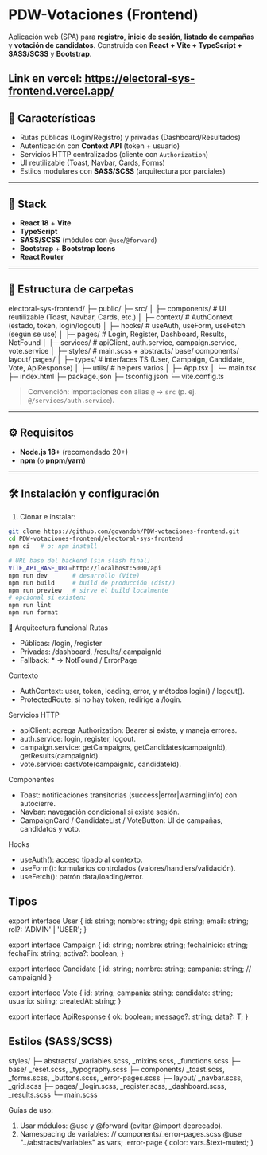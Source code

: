 # PDW-Votaciones (Frontend)

Aplicación web (SPA) para **registro**, **inicio de sesión**, **listado de campañas** y **votación de candidatos**. Construida con **React + Vite + TypeScript + SASS/SCSS** y **Bootstrap**.

Link en vercel: https://electoral-sys-frontend.vercel.app/
---

## 🚀 Características

- Rutas públicas (Login/Registro) y privadas (Dashboard/Resultados)
- Autenticación con **Context API** (token + usuario)
- Servicios HTTP centralizados (cliente con `Authorization`)
- UI reutilizable (Toast, Navbar, Cards, Forms)
- Estilos modulares con **SASS/SCSS** (arquitectura por parciales)

---

## 🧱 Stack

- **React 18** + **Vite**
- **TypeScript**
- **SASS/SCSS** (módulos con `@use`/`@forward`)
- **Bootstrap** + **Bootstrap Icons**
- **React Router**

---

## 📁 Estructura de carpetas
electoral-sys-frontend/
├─ public/
├─ src/
│ ├─ components/ # UI reutilizable (Toast, Navbar, Cards, etc.)
│ ├─ context/ # AuthContext (estado, token, login/logout)
│ ├─ hooks/ # useAuth, useForm, useFetch<T> (según se use)
│ ├─ pages/ # Login, Register, Dashboard, Results, NotFound
│ ├─ services/ # apiClient, auth.service, campaign.service, vote.service
│ ├─ styles/ # main.scss + abstracts/ base/ components/ layout/ pages/
│ ├─ types/ # interfaces TS (User, Campaign, Candidate, Vote, ApiResponse)
│ ├─ utils/ # helpers varios
│ ├─ App.tsx
│ └─ main.tsx
├─ index.html
├─ package.json
├─ tsconfig.json
└─ vite.config.ts


> Convención: importaciones con alias `@` → `src` (p. ej. `@/services/auth.service`).
---
## ⚙️ Requisitos
- **Node.js 18+** (recomendado 20+)
- **npm** (o **pnpm**/**yarn**)
---
## 🛠️ Instalación y configuración
1) Clonar e instalar:
```bash
git clone https://github.com/govandoh/PDW-votaciones-frontend.git
cd PDW-votaciones-frontend/electoral-sys-frontend
npm ci   # o: npm install

# URL base del backend (sin slash final)
VITE_API_BASE_URL=http://localhost:5000/api
npm run dev       # desarrollo (Vite)
npm run build     # build de producción (dist/)
npm run preview   # sirve el build localmente
# opcional si existen:
npm run lint
npm run format
```

🧩 Arquitectura funcional
Rutas

- Públicas: /login, /register
- Privadas: /dashboard, /results/:campaignId
- Fallback: * → NotFound / ErrorPage

Contexto

- AuthContext: user, token, loading, error, y métodos login() / logout().
- ProtectedRoute: si no hay token, redirige a /login.

Servicios HTTP

- apiClient: agrega Authorization: Bearer <token> si existe, y maneja errores.
- auth.service: login, register, logout.
- campaign.service: getCampaigns, getCandidates(campaignId), getResults(campaignId).
- vote.service: castVote(campaignId, candidateId).

Componentes

- Toast: notificaciones transitorias (success|error|warning|info) con autocierre.
- Navbar: navegación condicional si existe sesión.
- CampaignCard / CandidateList / VoteButton: UI de campañas, candidatos y voto.

Hooks 

- useAuth(): acceso tipado al contexto.
- useForm(): formularios controlados (valores/handlers/validación).
- useFetch<T>(): patrón data/loading/error.


## Tipos 
export interface User {
  id: string; nombre: string; dpi: string; email: string;
  rol?: 'ADMIN' | 'USER';
}

export interface Campaign {
  id: string; nombre: string; fechaInicio: string; fechaFin: string; activa?: boolean;
}

export interface Candidate {
  id: string; nombre: string; campania: string; // campaignId
}

export interface Vote {
  id: string; campania: string; candidato: string; usuario: string; createdAt: string;
}

export interface ApiResponse<T> {
  ok: boolean; message?: string; data?: T;
}

## Estilos (SASS/SCSS)
styles/
├─ abstracts/   _variables.scss, _mixins.scss, _functions.scss
├─ base/        _reset.scss, _typography.scss
├─ components/  _toast.scss, _forms.scss, _buttons.scss, _error-pages.scss
├─ layout/      _navbar.scss, _grid.scss
├─ pages/       _login.scss, _register.scss, _dashboard.scss, _results.scss
└─ main.scss

Guías de uso:
1. Usar módulos: @use y @forward (evitar @import deprecado).
2. Namespacing de variables:
   // components/_error-pages.scss
@use "../abstracts/variables" as vars;
.error-page { color: vars.$text-muted; }

